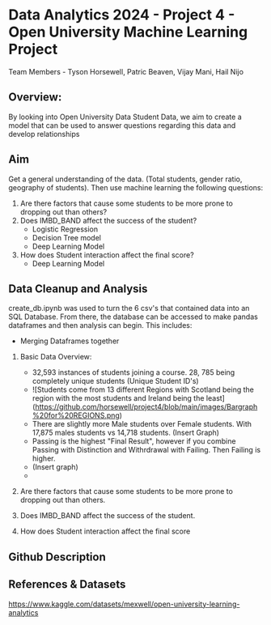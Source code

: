 # Data Analytics 2024 - Project 4 - Open University Machine Learning Project
Team Members - Tyson Horsewell, Patric Beaven, Vijay Mani, Hail Nijo

## Overview:
By looking into Open University Data Student Data, we aim to create a model that can be used to answer questions regarding this data and develop relationships

## Aim
Get a general understanding of the data. (Total students, gender ratio, geography of students).
Then use machine learning the following questions:
1. Are there factors that cause some students to be more prone to dropping out than others?
2. Does IMBD_BAND affect the success of the student?
     - Logistic Regression
     - Decision Tree model
     - Deep Learning Model
3. How does Student interaction affect the final score?
     - Deep Learning Model

## Data Cleanup and Analysis
create_db.ipynb was used to turn the 6 csv's that contained data into an SQL Database. From there, the database can be accessed to make pandas dataframes and then analysis can begin.
This includes:
- Merging Dataframes together


1. Basic Data Overview:
   - 32,593 instances of students joining a course. 28, 785 being completely unique students (Unique Student ID's)
   - ![Students come from 13 different Regions with Scotland being the region with the most students and Ireland being the least] (https://github.com/horsewell/project4/blob/main/images/Bargraph%20for%20REGIONS.png)
   - There are slightly more Male students over Female students. With 17,875 males students vs 14,718 students.
   (Insert Graph)
   - Passing is the highest "Final Result", however if you combine Passing with Distinction and Withrdrawal with Failing. Then Failing is higher.
   - (Insert graph)
   - 
     

1. Are there factors that cause some students to be more prone to dropping out than others.
   
2. Does IMBD_BAND affect the success of the student.

3. How does Student interaction affect the final score

## Github Description

## References & Datasets

https://www.kaggle.com/datasets/mexwell/open-university-learning-analytics
